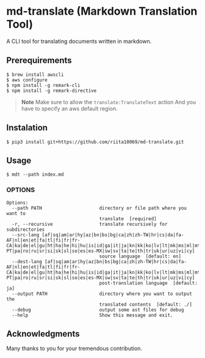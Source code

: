# md-translate (Markdown Translation Tool)

A CLI tool for translating documents written in markdown.

## Prerequirements

```
$ brew install awscli
$ aws configure 
$ npm install -g remark-cli
$ npm install -g remark-directive
```

> **Note**
> Make sure to allow the `translate:TranslateText` action
> And you have to specify an aws default region.


## Instalation

```
$ pip3 install git+https://github.com/riita10069/md-translate.git
```

## Usage

```
$ mdt --path index.md
```

### OPTIONS

```
Options:
  --path PATH                     directory or file path where you want to
                                  translate  [required]
  -r, --recursive                 translate recursively for subdirectories
  --src-lang [af|sq|am|ar|hy|az|bn|bs|bg|ca|zh|zh-TW|hr|cs|da|fa-AF|nl|en|et|fa|tl|fi|fr|fr-CA|ka|de|el|gu|ht|ha|he|hi|hu|is|id|ga|it|ja|kn|kk|ko|lv|lt|mk|ms|ml|mt|mr|mn|no|ps|pl|pt|pt-PT|pa|ro|ru|sr|si|sk|sl|so|es|es-MX|sw|sv|ta|te|th|tr|uk|ur|uz|vi|cy]
                                  source language  [default: en]
  --dest-lang [af|sq|am|ar|hy|az|bn|bs|bg|ca|zh|zh-TW|hr|cs|da|fa-AF|nl|en|et|fa|tl|fi|fr|fr-CA|ka|de|el|gu|ht|ha|he|hi|hu|is|id|ga|it|ja|kn|kk|ko|lv|lt|mk|ms|ml|mt|mr|mn|no|ps|pl|pt|pt-PT|pa|ro|ru|sr|si|sk|sl|so|es|es-MX|sw|sv|ta|te|th|tr|uk|ur|uz|vi|cy]
                                  post-translation language  [default: ja]
  --output PATH                   directory where you want to output the
                                  translated contents  [default: ./]
  --debug                         output some ast files for debug
  --help                          Show this message and exit.
```

## Acknowledgments

Many thanks to you for your tremendous contribution.
